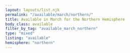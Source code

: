 ```yaml
---
layout: layouts/list.njk
permalink: "/available/march/northern/"
title: Available in March for the Northern Hemisphere
body_class: available
filter_by_tag: "available_march_northern"
type: "mixed"
listing: "available"
hemisphere: "northern"
---
```

